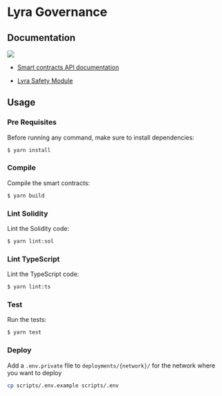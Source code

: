 # Lyra Governance

## Documentation

![](docs/uml/lyra.png?raw=true)

- [Smart contracts API documentation](SUMMARY.md)

- [Lyra Safety Module](docs/safety-module/safety-module.md)

## Usage

### Pre Requisites

Before running any command, make sure to install dependencies:

```sh
$ yarn install
```

### Compile

Compile the smart contracts:

```sh
$ yarn build
```

### Lint Solidity

Lint the Solidity code:

```sh
$ yarn lint:sol
```

### Lint TypeScript

Lint the TypeScript code:

```sh
$ yarn lint:ts
```

### Test

Run the tests:

```sh
$ yarn test
```

### Deploy

Add a `.env.private` file to `deployments/{network}/` for the network where you want to deploy

```sh
cp scripts/.env.example scripts/.env
```
